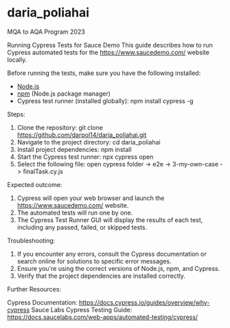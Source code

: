 # daria_poliahai
MQA to AQA Program 2023

Running Cypress Tests for Sauce Demo
This guide describes how to run Cypress automated tests for the https://www.saucedemo.com/ website locally.

Before running the tests, make sure you have the following installed:

- [Node.js](https://nodejs.org/)
- [npm](https://www.npmjs.com/) (Node.js package manager)
- Cypress test runner (installed globally): npm install cypress -g

Steps: 
1. Clone the repository: git clone https://github.com/darpol14/daria_poliahai.git
2. Navigate to the project directory: cd daria_poliahai
3. Install project dependencies: npm install
4. Start the Cypress test runner: npx cypress open
5. Select the following file: open cypress folder -> e2e -> 3-my-own-case -> finalTask.cy.js

Expected outcome:

1. Cypress will open your web browser and launch the https://www.saucedemo.com/ website.
2. The automated tests will run one by one.
3. The Cypress Test Runner GUI will display the results of each test, including any passed, failed, or skipped tests.

Troubleshooting:

1. If you encounter any errors, consult the Cypress documentation or search online for solutions to specific error messages.
2. Ensure you're using the correct versions of Node.js, npm, and Cypress.
3. Verify that the project dependencies are installed correctly.

Further Resources:

Cypress Documentation: https://docs.cypress.io/guides/overview/why-cypress
Sauce Labs Cypress Testing Guide: https://docs.saucelabs.com/web-apps/automated-testing/cypress/